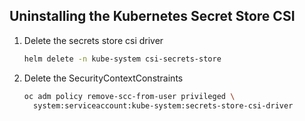 ## Uninstalling the Kubernetes Secret Store CSI

1. Delete the secrets store csi driver

    ```bash
    helm delete -n kube-system csi-secrets-store
    ```

1. Delete the SecurityContextConstraints

    ```bash
    oc adm policy remove-scc-from-user privileged \
      system:serviceaccount:kube-system:secrets-store-csi-driver
    ```